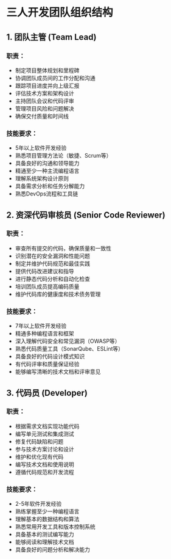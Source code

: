 # 三人开发团队组织结构

## 1. 团队主管 (Team Lead)

### 职责：
- 制定项目整体规划和里程碑
- 协调团队成员间的工作分配和沟通
- 跟踪项目进度并向上级汇报
- 评估技术方案和架构设计
- 主持团队会议和代码评审
- 管理项目风险和问题解决
- 确保交付质量和时间线

### 技能要求：
- 5年以上软件开发经验
- 熟悉项目管理方法论（敏捷、Scrum等）
- 具备良好的沟通和领导能力
- 精通至少一种主流编程语言
- 理解系统架构设计原则
- 具备需求分析和任务分解能力
- 熟悉DevOps流程和工具链

## 2. 资深代码审核员 (Senior Code Reviewer)

### 职责：
- 审查所有提交的代码，确保质量和一致性
- 识别潜在的安全漏洞和性能问题
- 制定并维护代码规范和最佳实践
- 提供代码改进建议和指导
- 进行静态代码分析和自动化检查
- 培训团队成员提高编码质量
- 维护代码库的健康度和技术债务管理

### 技能要求：
- 7年以上软件开发经验
- 精通多种编程语言和框架
- 深入理解代码安全和常见漏洞（OWASP等）
- 熟悉代码质量工具（SonarQube、ESLint等）
- 具备良好的代码设计模式知识
- 有代码评审和质量保证经验
- 能够编写清晰的技术文档和评审意见

## 3. 代码员 (Developer)

### 职责：
- 根据需求文档实现功能代码
- 编写单元测试和集成测试
- 修复代码缺陷和问题
- 参与技术方案讨论和设计
- 维护和优化现有代码
- 编写技术文档和使用说明
- 遵循代码规范和开发流程

### 技能要求：
- 2-5年软件开发经验
- 熟练掌握至少一种编程语言
- 理解基本的数据结构和算法
- 熟悉常用开发工具和版本控制系统
- 具备基本的测试编写能力
- 能够阅读和理解技术文档
- 具备良好的问题分析和解决能力